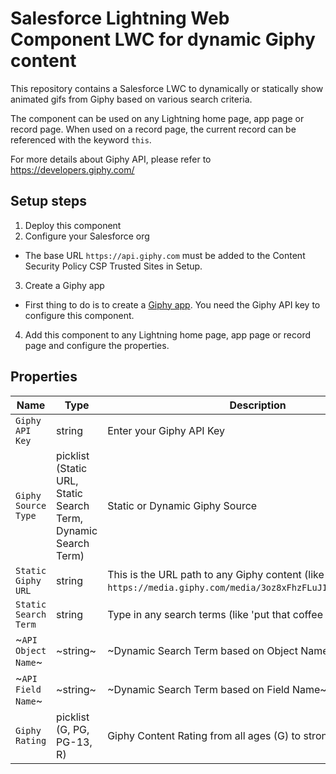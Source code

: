 # Salesforce Lightning Web Component LWC for dynamic Giphy content
This repository contains a Salesforce LWC to dynamically or statically show animated gifs from Giphy based on various search criteria.

The component can be used on any Lightning home page, app page or record page.
When used on a record page, the current record can be referenced with the keyword `this`.

For more details about Giphy API, please refer to https://developers.giphy.com/

## Setup steps
1. Deploy this component
2. Configure your Salesforce org
-   The base URL `https://api.giphy.com` must be added to the Content Security Policy CSP Trusted Sites in Setup.
3. Create a Giphy app
-   First thing to do is to create a [Giphy app](https://developers.giphy.com/dashboard/?create=true). You need the Giphy API key to configure this component.
4. Add this component to any Lightning home page, app page or record page and configure the properties.

## Properties
|Name|Type|Description|
|---|---|---|
|`Giphy API Key`|string|Enter your Giphy API Key|
|`Giphy Source Type`|picklist (Static URL, Static Search Term, Dynamic Search Term)|Static or Dynamic Giphy Source|
|`Static Giphy URL`|string|This is the URL path to any Giphy content (like `https://media.giphy.com/media/3oz8xFhzFLuJ1SZo8o/giphy.gif`)|
|`Static Search Term`|string|Type in any search terms (like 'put that coffee down')|
|~`API Object Name`~|~string~|~Dynamic Search Term based on Object Name~|
|~`API Field Name`~|~string~|~Dynamic Search Term based on Field Name~|
|`Giphy Rating`|picklist (G, PG, PG-13, R)|Giphy Content Rating from all ages (G) to strong language (R)|
